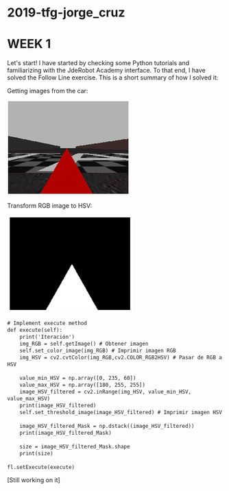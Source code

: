 # 2019-tfg-jorge_cruz

# WEEK 1
Let's start! I have started by checking some Python tutorials and familiarizing with the JdeRobot Academy interface. To that end, I have solved the Follow Line exercise. This is a short summary of how I solved it:

Getting images from the car:

![img](/docs/[FL]Camera_RGB.png)

Transform RGB image to HSV:

![img](/docs/[FL]Camera_HSV.png)

```
# Implement execute method
def execute(self):
    print('Iteración')
    img_RGB = self.getImage() # Obtener imagen
    self.set_color_image(img_RGB) # Imprimir imagen RGB
    img_HSV = cv2.cvtColor(img_RGB,cv2.COLOR_RGB2HSV) # Pasar de RGB a HSV
    
    value_min_HSV = np.array([0, 235, 60])
    value_max_HSV = np.array([180, 255, 255])
    image_HSV_filtered = cv2.inRange(img_HSV, value_min_HSV, value_max_HSV)
    print(image_HSV_filtered)
    self.set_threshold_image(image_HSV_filtered) # Imprimir imagen HSV
    
    image_HSV_filtered_Mask = np.dstack((image_HSV_filtered))
    print(image_HSV_filtered_Mask)

    size = image_HSV_filtered_Mask.shape
    print(size)
    
fl.setExecute(execute)
````
[Still working on it]
